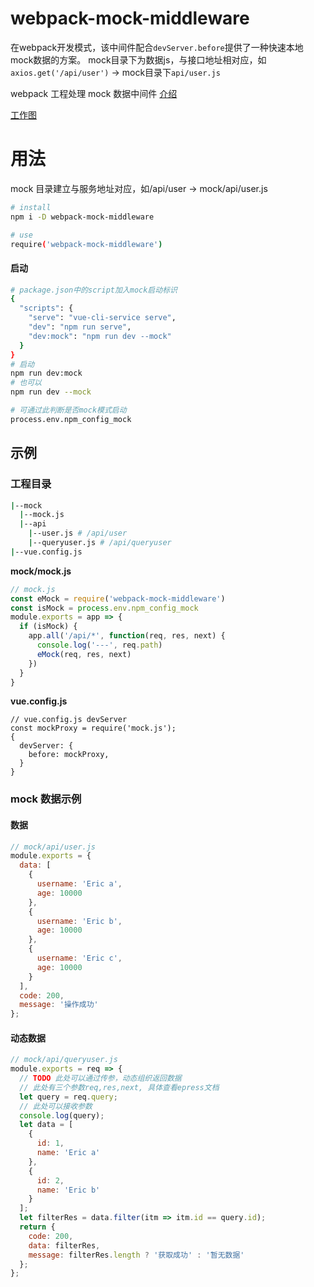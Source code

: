 # webpack-mock-middleware
在webpack开发模式，该中间件配合`devServer.before`提供了一种快速本地mock数据的方案。
mock目录下为数据js，与接口地址相对应，如`axios.get('/api/user')` -> mock目录下`api/user.js`

webpack 工程处理 mock 数据中间件
[介绍](https://lceric.com/#/article?articleid=94e45ab8ab7d11e9ac1d00163e055a14)

[工作图](https://lceric.com/#/article?articleid=94e45ab8ab7d11e9ac1d00163e055a14)

# 用法

mock 目录建立与服务地址对应，如/api/user -> mock/api/user.js

```bash
# install
npm i -D webpack-mock-middleware

# use
require('webpack-mock-middleware')
```

#### 启动
```bash
# package.json中的script加入mock启动标识
{
  "scripts": {
    "serve": "vue-cli-service serve",
    "dev": "npm run serve",
    "dev:mock": "npm run dev --mock"
  }
}
# 启动
npm run dev:mock
# 也可以
npm run dev --mock

# 可通过此判断是否mock模式启动
process.env.npm_config_mock

```


## 示例

### 工程目录

```bash
|--mock
  |--mock.js
  |--api
    |--user.js # /api/user
    |--queryuser.js # /api/queryuser
|--vue.config.js

```

**mock/mock.js**
```js
// mock.js
const eMock = require('webpack-mock-middleware')
const isMock = process.env.npm_config_mock
module.exports = app => {
  if (isMock) {
    app.all('/api/*', function(req, res, next) {
      console.log('---', req.path)
      eMock(req, res, next)
    })
  }
}
```
**vue.config.js**
```
// vue.config.js devServer
const mockProxy = require('mock.js');
{
  devServer: {
    before: mockProxy,
  }
}

```
### mock 数据示例

#### 数据

```js
// mock/api/user.js
module.exports = {
  data: [
    {
      username: 'Eric a',
      age: 10000
    },
    {
      username: 'Eric b',
      age: 10000
    },
    {
      username: 'Eric c',
      age: 10000
    }
  ],
  code: 200,
  message: '操作成功'
};
```

#### 动态数据

```js
// mock/api/queryuser.js
module.exports = req => {
  // TODO 此处可以通过传参，动态组织返回数据
  // 此处有三个参数req,res,next, 具体查看epress文档
  let query = req.query;
  // 此处可以接收参数
  console.log(query);
  let data = [
    {
      id: 1,
      name: 'Eric a'
    },
    {
      id: 2,
      name: 'Eric b'
    }
  ];
  let filterRes = data.filter(itm => itm.id == query.id);
  return {
    code: 200,
    data: filterRes,
    message: filterRes.length ? '获取成功' : '暂无数据'
  };
};
```
